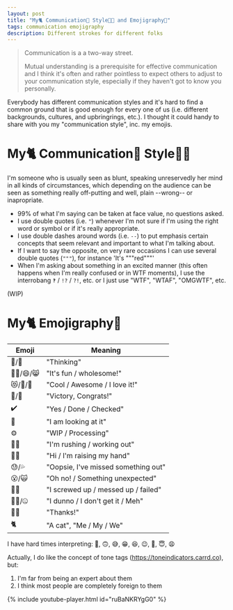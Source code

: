 ```yaml
---
layout: post
title: "My🐈 Communication💬 Style👩‍🎨 and Emojigraphy🎨"
tags: communication emojigraphy
description: Different strokes for different folks
---
```


> Communication is a a two-way street.
>  
> Mutual understanding is a prerequisite for effective communication and I think it's often and rather pointless to expect others to adjust to your communication style, especially if they haven't got to know you personally.

Everybody has different communication styles and it's hard to find a common ground that is good enough for every one of us (i.e. different backgrounds, cultures, and upbringrings, etc.). I thought it could handy to share with you my "communication style", inc. my emojis.

# My🐈 Communication💬 Style👩‍🎨

I'm someone who is usually seen as blunt, speaking unreservedly her mind in all kinds of circumstances, which depending on the audience can be seen as something really off-putting and well, plain --wrong-- or inapropriate. 
- 99% of what I'm saying can be taken at face value, no questions asked.
- I use double quotes (i.e. `"`) whenever I'm not sure if I'm using the right word or symbol or if it's really appropriate. 
- I use double dashes around words (i.e. `--`) to put emphasis certain concepts that seem relevant and important to what I'm talking about.
- If I want to say the opposite, on very  rare occasions I can use several double quotes (`"""`), for instance 'It's """red"""' 
- When I'm asking about something in an excited manner (this often happens when I'm really confused or in WTF moments), I use the interrobang `‽` / `!?` / `?!`, etc. or I just use "WTF", "WTAF", "OMGWTF", etc.

(WIP)

# My🐈 Emojigraphy🎨


  Emoji    | Meaning                                                      |
---------- | -------------------------------------------------------------|
 🤔/🧐    | "Thinking"                                                   |
 🤸‍♀️/😄/😸 | "It's fun / wholesome!"                                     |
 😻/💚/💃 | "Cool / Awesome / I love it!"                                |
 🎉/🥳     | "Victory, Congrats!"                                        |
 ✔️        | "Yes / Done / Checked"                                   |
 👀        | "I am looking at it"                                         |
 ⚙️        | "WIP / Processing"                                           |
 🏃‍♀️        | "I'm rushing / working out"                                   |
 🙋‍♀️        | "Hi / I'm raising my hand"                                   | 
 😓/💦     | "Oopsie, I've missed something out"                         |
 😮/🙀     | "Oh no! / Something unexpected"                             |
 🤦‍♀️        | "I screwed up / messed up / failed"                         |
 🤷‍♀️/🤐     | "I dunno / I don't get it / Meh"                                |
 🙇‍♀️        | "Thanks!"                                                   |
 🐈        | "A cat", "Me / My / We"                                     |

I have hard times interpreting: 🙂, 🙃, 😅, 😁, 😆, 😉, 🤣, 😇, 😩

Actually, I do like the concept of tone tags (https://toneindicators.carrd.co), but:
1. I'm far from being an expert about them
2. I think most people are completely foreign to them

{% include youtube-player.html id="ruBaNKRYgG0" %}
